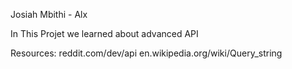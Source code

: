 Josiah Mbithi - Alx

In This Projet we learned about advanced API

Resources: 
reddit.com/dev/api
en.wikipedia.org/wiki/Query_string
